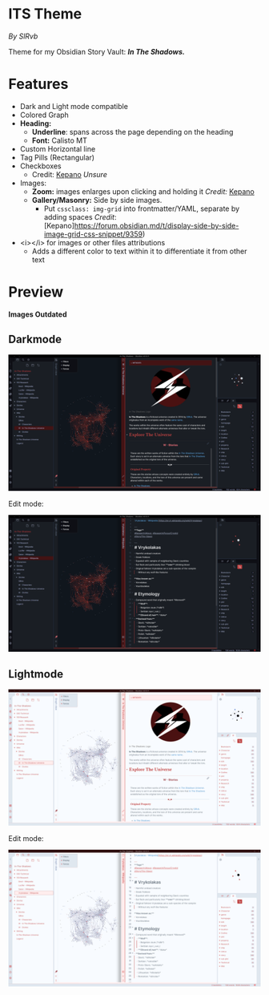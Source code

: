 # ITS Theme
*By SlRvb*

Theme for my Obsidian Story Vault: ***In The Shadows.***


# Features
- Dark and Light mode compatible
- Colored Graph
- **Heading:**
    - **Underline**: spans across the page depending on the heading
    - **Font:** Calisto MT
- Custom Horizontal line
- Tag Pills (Rectangular)
- Checkboxes
    - Credit: [Kepano](https://forum.obsidian.md/t/nicer-checkboxes/2238) *Unsure*
- Images:
    - **Zoom:** images enlarges upon clicking and holding it 
      *Credit:* [Kepano](https://forum.obsidian.md/t/image-zoom-click-hold-to-expand-images/5164)
    - **Gallery/Masonry:** Side by side images.
        - Put `cssclass: img-grid` into frontmatter/YAML, separate by adding spaces
        *Credit*: [Kepano]https://forum.obsidian.md/t/display-side-by-side-image-grid-css-snippet/9359)
- \<i>\</i> for images or other files attributions
    - Adds a different color to text within it to differentiate it from other text


# Preview
**Images Outdated**

## Darkmode

![](Darkmode.png)

Edit mode:

![](Darkmode-Editing.png)


## Lightmode

![](Lightmode.png)

Edit mode:

![](Lightmode-Editing.png)
